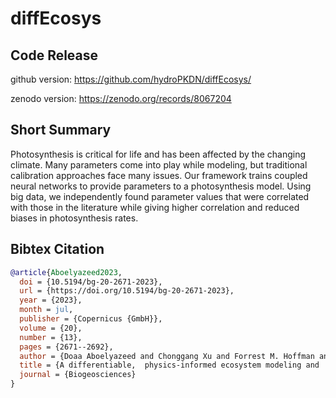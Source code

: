 # diffEcosys

## Code Release

github version: https://github.com/hydroPKDN/diffEcosys/ 

zenodo version: https://zenodo.org/records/8067204

## Short Summary
Photosynthesis is critical for life and has been affected by the changing climate. Many parameters come into play while modeling, but traditional calibration approaches face many issues. Our framework trains coupled neural networks to provide parameters to a photosynthesis model. Using big data, we independently found parameter values that were correlated with those in the literature while giving higher correlation and reduced biases in photosynthesis rates.

## Bibtex Citation


```bibtex
@article{Aboelyazeed2023,
  doi = {10.5194/bg-20-2671-2023},
  url = {https://doi.org/10.5194/bg-20-2671-2023},
  year = {2023},
  month = jul,
  publisher = {Copernicus {GmbH}},
  volume = {20},
  number = {13},
  pages = {2671--2692},
  author = {Doaa Aboelyazeed and Chonggang Xu and Forrest M. Hoffman and Jiangtao Liu and Alex W. Jones and Chris Rackauckas and Kathryn Lawson and Chaopeng Shen},
  title = {A differentiable,  physics-informed ecosystem modeling and  learning framework for large-scale inverse problems:  demonstration with photosynthesis simulations},
  journal = {Biogeosciences}
}
```
